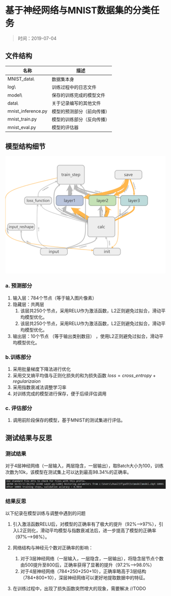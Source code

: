 # 基于神经网络与MNIST数据集的分类任务

> 时间：2019-07-04

## 文件结构

|   名称   |  描述    |
| ---- | ---- |
|   MNIST_data\   |  数据集本身    |
|    log\  |   训练过程中的日志文件   |
|   model\   |  保存的训练完成的模型文件    |
|   data\   |  关于记录编写的其他文件    |
|   mnist_inference.py   |  模型的预测部分（前向传播）  |
|   mnist_train.py   |  模型的训练部分（反向传播）  |
|   mnist_eval.py   |  模型的评估器   |

## 模型结构细节

![Structure](data\structure.png)

### a. 预测部分

1. 输入层：784个节点（等于输入图片像素）
2. 隐藏层：共两层
   1. 该层共250个节点，采用RELU作为激活函数，L2正则避免过拟合，滑动平均模型优化。
   2. 该层共250个节点，采用RELU作为激活函数，L2正则避免过拟合，滑动平均模型优化。
3. 输出层：10个节点 （等于输出类别数目） ，使用L2正则避免过拟合，滑动平均模型优化。

### b.训练部分

1. 采用批量梯度下降法进行优化
2. 采用交叉熵平均值与正则化损失的和为损失函数
	$loss = cross\_entropy + regularizaion$ 
3. 采用指数衰减法调整学习率
4. 对训练完成的模型进行保存，便于后续评估调用

### c. 评估部分

1. 调用前阶段保存的模型，基于MNIST的测试集进行评估。

## 测试结果与反思

### 测试结果

对于4层神经网络（一层输入，两层隐含，一层输出），取Batch大小为100，训练次数为10k，该模型在测试集上可以达到最高98.34%的正确率。

![result](data\result.png)

### 结果反思

以下纪录在模型训练与调整中遇到的问题

1. 引入激活函数RELU后，对模型的正确率有了极大的提升（92%-->97%），引入L2正则化，滑动平均模型与指数衰减法后，进一步提高了模型的正确率（97%-->98%）。
2. 网络结构与神经元个数对正确率的影响：
   1. 对于3层神经网络（一层输入，一层隐含，一层输出），将隐含层节点个数由500提升至800后，正确率获得了显著的提升（97.2%-->98.0%）
   2. 对于4层神经网络（784+250+250+10），正确率略高于3层结构（784+800+10），深层神经网络可以更好地提取数据中的特征。

3. 在训练过程中，出现了损失函数突然增大的现象，需要解决 //TODO